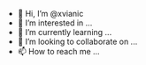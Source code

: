 - 👋 Hi, I’m @xvianic
- 👀 I’m interested in ...
- 🌱 I’m currently learning ...
- 💞️ I’m looking to collaborate on ...
- 📫 How to reach me ...

<!---
xvianic/xvianic is a ✨ special ✨ repository because its `README.md` (this file) appears on your GitHub profile.
You can click the Preview link to take a look at your changes.
--->
